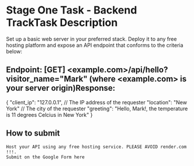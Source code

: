 # Stage One Task - Backend TrackTask Description
Set up a basic web server in your preferred stack. Deploy it to any free hosting platform and expose an API endpoint that conforms to the criteria below:
## Endpoint: [GET] <example.com>/api/hello?visitor_name="Mark" (where <example.com> is your server origin)Response:

{
  "client_ip": "127.0.0.1", // The IP address of the requester
  "location": "New York" // The city of the requester
  "greeting": "Hello, Mark!, the temperature is 11 degrees Celcius in New York"
}

## How to submit

    Host your API using any free hosting service. PLEASE AVOID render.com !!!.
    Submit on the Google Form here
